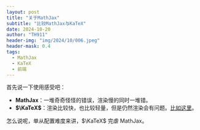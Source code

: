 ```yaml
---
layout: post
title: "关于MathJax"
subtitle: "比较MathJax与KaTeX"
date: 2024-10-20
author: "TH911"
header-img: "img/2024/10/006.jpeg"
header-mask: 0.4
tags:
  - MathJax
  - KaTeX
  - 前端
---
```


首先说一下使用感受吧：

* **MathJax**：一堆奇奇怪怪的错误，渲染慢的同时一堆错。
* **$\KaTeX$**：渲染比较快，也比较轻量，但是仍然渲染会有问题。[比如这里](https://cfyy.us.kg/2024/10/13/1/#3%E5%89%8D%E7%BC%80%E5%92%8C%E5%B7%AE%E5%88%86%E4%BC%98%E5%8C%96)。

怎么说呢，单从配置难度来讲，$\KaTeX$ 完虐 MathJax。

